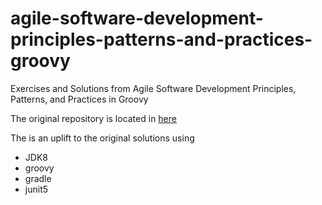 # agile-software-development-principles-patterns-and-practices-groovy
Exercises and Solutions from Agile Software Development Principles, Patterns, and Practices in Groovy

The original repository is located in [here](https://github.com/unclebob/PPP)

The is an uplift to the original solutions using
* JDK8
* groovy
* gradle
* junit5
